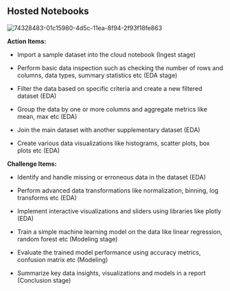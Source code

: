 ## Hosted Notebooks


![74328483-01c15980-4d5c-11ea-8f94-2f93f18fe863](https://github.com/nogibjj/hosted-notebooks-lab/assets/58792/5141311e-1b7f-4b8a-bc0f-97fc7652897e)

**Action Items:**

- Import a sample dataset into the cloud notebook (Ingest stage)

- Perform basic data inspection such as checking the number of rows and columns, data types, summary statistics etc (EDA stage) 

- Filter the data based on specific criteria and create a new filtered dataset (EDA)

- Group the data by one or more columns and aggregate metrics like mean, max etc (EDA)

- Join the main dataset with another supplementary dataset (EDA) 

- Create various data visualizations like histograms, scatter plots, box plots etc (EDA)


**Challenge Items:**

- Identify and handle missing or erroneous data in the dataset (EDA) 

- Perform advanced data transformations like normalization, binning, log transforms etc (EDA)

- Implement interactive visualizations and sliders using libraries like plotly (EDA)

- Train a simple machine learning model on the data like linear regression, random forest etc (Modeling stage)

- Evaluate the trained model performance using accuracy metrics, confusion matrix etc (Modeling)

- Summarize key data insights, visualizations and models in a report (Conclusion stage)
